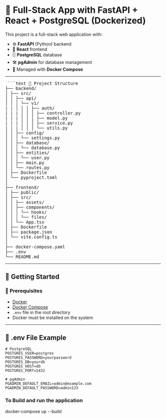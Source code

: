 # 🐳 Full-Stack App with FastAPI + React + PostgreSQL (Dockerized)

This project is a full-stack web application with:

- ⚙️ **FastAPI** (Python) backend
- 🎨 **React** frontend
- 🗄️ **PostgreSQL** database
- 🛠️ **pgAdmin** for database management
- 🐳 Managed with **Docker Compose**

---

<!-- ## 📁 Project Structure -->
<pre> ```text 📁 Project Structure
├── backend/
│ ├── src/
│ │ ├── api/
│ │ │ └── v1/
| | │ │ │ ├── auth/
| | | │ │ │ ├── controller.py
| | | │ │ │ ├── model.py
| | | │ │ │ ├── service.py
| | | │ │ │ └── utils.py
│ │ ├── config/
│ │ │ └── settings.py
│ │ ├── database/
│ │ │ └── database.py
│ │ ├── entities/
│ │ │ └── user.py
│ │ ├── main.py
│ │ └── routes.py
│ ├── Dockerfile
│ └── pyproject.toml
│
├── frontend/
│ ├── public/
│ ├── src/
│ │ ├── assets/
│ │ ├── components/
│ │ │ └── hooks/
│ │ │ └── files/
│ │ └── App.tsx
│ ├── Dockerfile
│ ├── package.json
│ └── vite.config.ts
│
├── docker-compose.yaml
├── .env
└── README.md
</pre>

---

## 🚀 Getting Started

### 🔧 Prerequisites

- [Docker](https://www.docker.com/)
- [Docker Compose](https://docs.docker.com/compose/)
- `.env` file in the root directory
- Docker must be installed on the system

---

## 📄 .env File Example

```env
# PostgreSQL
POSTGRES_USER=postgres
POSTGRES_PASSWORD=yourpassword
POSTGRES_DB=yourdb
POSTGRES_HOST=db
POSTGRES_PORT=5432

# pgAdmin
PGADMIN_DEFAULT_EMAIL=admin@example.com
PGADMIN_DEFAULT_PASSWORD=admin123
```

### To Build and run the application

docker-compose up --build
